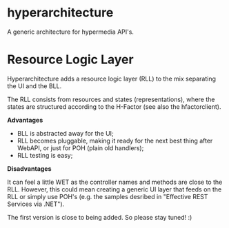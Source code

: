 hyperarchitecture
=================
A generic architecture for hypermedia API's.

Resource Logic Layer
====================
Hyperarchitecture adds a resource logic layer (RLL) to the mix separating the UI and the BLL.

The RLL consists from resources and states (representations), where the states are structured according to the H-Factor (see also the hfactorclient).

**Advantages**

* BLL is abstracted away for the UI;
* RLL becomes pluggable, making it ready for the next best thing after WebAPI, or just for POH (plain old handlers);
* RLL testing is easy;

**Disadvantages**

It can feel a little WET as the controller names and methods are close to the RLL. However, this could mean creating a generic UI layer that feeds on the RLL or simply use POH's (e.g. the samples desribed in "Effective REST Services via .NET").

The first version is close to being added. So please stay tuned! :)
